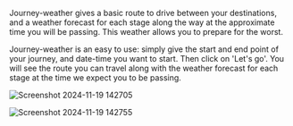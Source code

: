 Journey-weather gives a basic route to drive between your destinations, and a weather forecast for each stage along the way at the approximate time you will be passing. This weather allows you to prepare for the worst.

Journey-weather is an easy to use: simply give the start and end point of your journey, and date-time you want to start. Then click on 'Let's go'. You will see the route you can travel along with the weather forecast for each stage at the time we expect you to be passing.
 
 


![Screenshot 2024-11-19 142705](https://github.com/user-attachments/assets/a99db07c-ffff-41a7-afb4-aba36415a8e0)




![Screenshot 2024-11-19 142755](https://github.com/user-attachments/assets/631efe5d-7978-4f6b-b540-a0dacadef95e)
